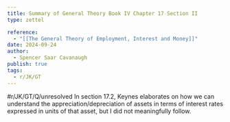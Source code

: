 ```yaml
---
title: Summary of General Theory Book IV Chapter 17 Section II
type: zettel

reference:
  - "[[The General Theory of Employment, Interest and Money]]"
date: 2024-09-24
author:
  - Spencer Saar Cavanaugh
publish: true
tags:
  - r/JK/GT
---
```


#r/JK/GT/Q/unresolved In section 17.2, Keynes elaborates on how we can understand the appreciation/depreciation of assets in terms of interest rates expressed in units of that asset, but I did not meaningfully follow.
